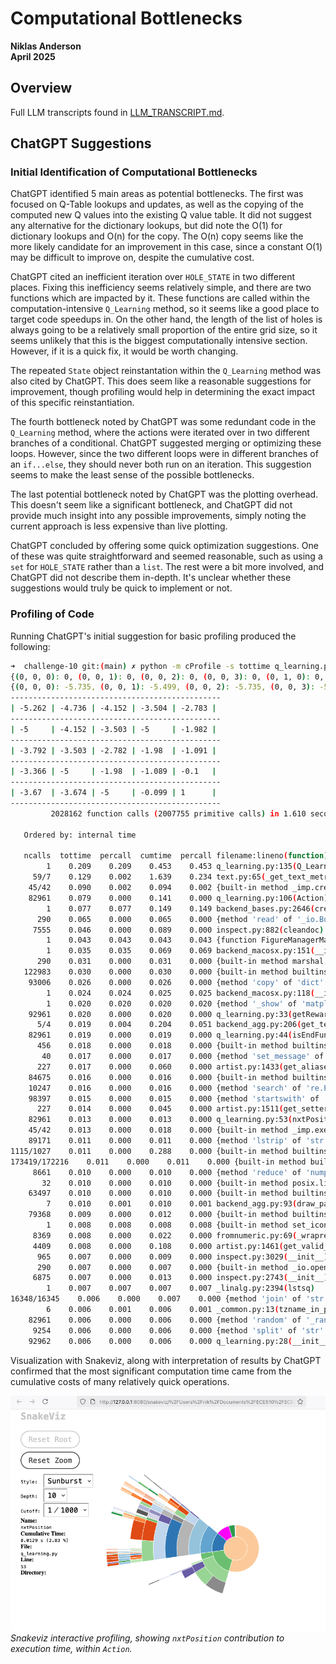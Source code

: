 # Computational Bottlenecks

**Niklas Anderson**  
**April 2025**

## Overview

Full LLM transcripts found in [LLM_TRANSCRIPT.md](./LLM_TRANSCRIPT.md).

## ChatGPT Suggestions

### Initial Identification of Computational Bottlenecks

ChatGPT identified 5 main areas as potential bottlenecks. The first was focused on Q-Table lookups and updates, as well as the copying of the computed new Q values into the existing Q value table. It did not suggest any alternative for the dictionary lookups, but did note the O(1) for dictionary lookups and O(n) for the copy. The O(n) copy seems like the more likely candidate for an improvement in this case, since a constant O(1) may be difficult to improve on, despite the cumulative cost.

ChatGPT cited an inefficient iteration over `HOLE_STATE` in two different places. Fixing this inefficiency seems relatively simple, and there are two functions which are impacted by it. These functions are called within the computation-intensive `Q_Learning` method, so it seems like a good place to target code speedups in. On the other hand, the length of the list of holes is always going to be a relatively small proportion of the entire grid size, so it seems unlikely that this is the biggest computationally intensive section. However, if it is a quick fix, it would be worth changing.

The repeated `State` object reinstantation within the `Q_Learning` method was also cited by ChatGPT. This does seem like a reasonable suggestions for improvement, though profiling would help in determining the exact impact of this specific reinstantiation.

The fourth bottleneck noted by ChatGPT was some redundant code in the `Q_Learning` method, where the actions were iterated over in two different branches of a conditional. ChatGPT suggested merging or optimizing these loops. However, since the two different loops were in different branches of an `if...else`, they should never both run on an iteration. This suggestion seems to make the least sense of the possible bottlenecks.

The last potential bottleneck noted by ChatGPT was the plotting overhead. This doesn't seem like a significant bottleneck, and ChatGPT did not provide much insight into any possible improvements, simply noting the current approach is less expensive than live plotting.

ChatGPT concluded by offering some quick optimization suggestions. One of these was quite straightforward and seemed reasonable, such as using a `set` for `HOLE_STATE` rather than a `list`. The rest were a bit more involved, and ChatGPT did not describe them in-depth. It's unclear whether these suggestions would truly be quick to implement or not.

### Profiling of Code

Running ChatGPT's initial suggestion for basic profiling produced the following:

```sh
➜  challenge-10 git:(main) ✗ python -m cProfile -s tottime q_learning.py 
{(0, 0, 0): 0, (0, 0, 1): 0, (0, 0, 2): 0, (0, 0, 3): 0, (0, 1, 0): 0, (0, 1, 1): 0, (0, 1, 2): 0, (0, 1, 3): 0, (0, 2, 0): 0, (0, 2, 1): 0, (0, 2, 2): 0, (0, 2, 3): 0, (0, 3, 0): 0, (0, 3, 1): 0, (0, 3, 2): 0, (0, 3, 3): 0, (0, 4, 0): 0, (0, 4, 1): 0, (0, 4, 2): 0, (0, 4, 3): 0, (1, 0, 0): 0, (1, 0, 1): 0, (1, 0, 2): 0, (1, 0, 3): 0, (1, 1, 0): 0, (1, 1, 1): 0, (1, 1, 2): 0, (1, 1, 3): 0, (1, 2, 0): 0, (1, 2, 1): 0, (1, 2, 2): 0, (1, 2, 3): 0, (1, 3, 0): 0, (1, 3, 1): 0, (1, 3, 2): 0, (1, 3, 3): 0, (1, 4, 0): 0, (1, 4, 1): 0, (1, 4, 2): 0, (1, 4, 3): 0, (2, 0, 0): 0, (2, 0, 1): 0, (2, 0, 2): 0, (2, 0, 3): 0, (2, 1, 0): 0, (2, 1, 1): 0, (2, 1, 2): 0, (2, 1, 3): 0, (2, 2, 0): 0, (2, 2, 1): 0, (2, 2, 2): 0, (2, 2, 3): 0, (2, 3, 0): 0, (2, 3, 1): 0, (2, 3, 2): 0, (2, 3, 3): 0, (2, 4, 0): 0, (2, 4, 1): 0, (2, 4, 2): 0, (2, 4, 3): 0, (3, 0, 0): 0, (3, 0, 1): 0, (3, 0, 2): 0, (3, 0, 3): 0, (3, 1, 0): 0, (3, 1, 1): 0, (3, 1, 2): 0, (3, 1, 3): 0, (3, 2, 0): 0, (3, 2, 1): 0, (3, 2, 2): 0, (3, 2, 3): 0, (3, 3, 0): 0, (3, 3, 1): 0, (3, 3, 2): 0, (3, 3, 3): 0, (3, 4, 0): 0, (3, 4, 1): 0, (3, 4, 2): 0, (3, 4, 3): 0, (4, 0, 0): 0, (4, 0, 1): 0, (4, 0, 2): 0, (4, 0, 3): 0, (4, 1, 0): 0, (4, 1, 1): 0, (4, 1, 2): 0, (4, 1, 3): 0, (4, 2, 0): 0, (4, 2, 1): 0, (4, 2, 2): 0, (4, 2, 3): 0, (4, 3, 0): 0, (4, 3, 1): 0, (4, 3, 2): 0, (4, 3, 3): 0, (4, 4, 0): 0, (4, 4, 1): 0, (4, 4, 2): 0, (4, 4, 3): 0}
{(0, 0, 0): -5.735, (0, 0, 1): -5.499, (0, 0, 2): -5.735, (0, 0, 3): -5.262, (0, 1, 0): -5.262, (0, 1, 1): -4.736, (0, 1, 2): -5.735, (0, 1, 3): -4.736, (0, 2, 0): -4.736, (0, 2, 1): -4.152, (0, 2, 2): -5.262, (0, 2, 3): -4.153, (0, 3, 0): -4.146, (0, 3, 1): -5.499, (0, 3, 2): -4.73, (0, 3, 3): -3.504, (0, 4, 0): -3.469, (0, 4, 1): -2.783, (0, 4, 2): -4.013, (0, 4, 3): -3.472, (1, 0, 0): -5, (1, 0, 1): -5, (1, 0, 2): -5, (1, 0, 3): -5, (1, 1, 0): -5.262, (1, 1, 1): -4.152, (1, 1, 2): -5.499, (1, 1, 3): -4.152, (1, 2, 0): -4.736, (1, 2, 1): -3.503, (1, 2, 2): -4.736, (1, 2, 3): -5.499, (1, 3, 0): -5, (1, 3, 1): -5, (1, 3, 2): -5, (1, 3, 3): -5, (1, 4, 0): -3.499, (1, 4, 1): -1.982, (1, 4, 2): -5.498, (1, 4, 3): -2.751, (2, 0, 0): -4.812, (2, 0, 1): -3.792, (2, 0, 2): -4.013, (2, 0, 3): -3.926, (2, 1, 0): -4.63, (2, 1, 1): -5.49, (2, 1, 2): -4.253, (2, 1, 3): -3.503, (2, 2, 0): -4.152, (2, 2, 1): -2.782, (2, 2, 2): -4.152, (2, 2, 3): -2.782, (2, 3, 0): -5.499, (2, 3, 1): -1.98, (2, 3, 2): -3.503, (2, 3, 3): -1.981, (2, 4, 0): -2.783, (2, 4, 1): -1.091, (2, 4, 2): -2.782, (2, 4, 3): -1.977, (3, 0, 0): -3.641, (3, 0, 1): -3.668, (3, 0, 2): -3.366, (3, 0, 3): -5.156, (3, 1, 0): -5, (3, 1, 1): -5, (3, 1, 2): -5, (3, 1, 3): -5, (3, 2, 0): -3.501, (3, 2, 1): -5.499, (3, 2, 2): -5.499, (3, 2, 3): -1.98, (3, 3, 0): -2.782, (3, 3, 1): -1.089, (3, 3, 2): -2.782, (3, 3, 3): -1.09, (3, 4, 0): -1.981, (3, 4, 1): -0.1, (3, 4, 2): -1.98, (3, 4, 3): -1.09, (4, 0, 0): -3.733, (4, 0, 1): -3.698, (4, 0, 2): -3.67, (4, 0, 3): -3.715, (4, 1, 0): -4.125, (4, 1, 1): -3.674, (4, 1, 2): -3.757, (4, 1, 3): -4.125, (4, 2, 0): -5, (4, 2, 1): -5, (4, 2, 2): -5, (4, 2, 3): -5, (4, 3, 0): -1.98, (4, 3, 1): -1.089, (4, 3, 2): -5.499, (4, 3, 3): -0.099, (4, 4, 0): 1, (4, 4, 1): 1, (4, 4, 2): 1, (4, 4, 3): 1}
-----------------------------------------------
| -5.262 | -4.736 | -4.152 | -3.504 | -2.783 | 
-----------------------------------------------
| -5     | -4.152 | -3.503 | -5     | -1.982 | 
-----------------------------------------------
| -3.792 | -3.503 | -2.782 | -1.98  | -1.091 | 
-----------------------------------------------
| -3.366 | -5     | -1.98  | -1.089 | -0.1   | 
-----------------------------------------------
| -3.67  | -3.674 | -5     | -0.099 | 1      | 
-----------------------------------------------
         2028162 function calls (2007755 primitive calls) in 1.610 seconds

   Ordered by: internal time

   ncalls  tottime  percall  cumtime  percall filename:lineno(function)
        1    0.209    0.209    0.453    0.453 q_learning.py:135(Q_Learning)
     59/7    0.129    0.002    1.639    0.234 text.py:65(_get_text_metrics_with_cache)
    45/42    0.090    0.002    0.094    0.002 {built-in method _imp.create_dynamic}
    82961    0.079    0.000    0.141    0.000 q_learning.py:106(Action)
        1    0.077    0.077    0.149    0.149 backend_bases.py:2646(create_with_canvas)
      290    0.065    0.000    0.065    0.000 {method 'read' of '_io.BufferedReader' objects}
     7555    0.046    0.000    0.089    0.000 inspect.py:882(cleandoc)
        1    0.043    0.043    0.043    0.043 {function FigureManagerMac.destroy at 0x1076d56c0}
        1    0.035    0.035    0.069    0.069 backend_macosx.py:151(__init__)
      290    0.031    0.000    0.031    0.000 {built-in method marshal.loads}
   122983    0.030    0.000    0.030    0.000 {built-in method builtins.round}
    93006    0.026    0.000    0.026    0.000 {method 'copy' of 'dict' objects}
        1    0.024    0.024    0.025    0.025 backend_macosx.py:118(__init__)
        1    0.020    0.020    0.020    0.020 {method '_show' of 'matplotlib.backends._macosx.FigureManager' objects}
    92961    0.020    0.000    0.020    0.000 q_learning.py:33(getReward)
      5/4    0.019    0.004    0.204    0.051 backend_agg.py:206(get_text_width_height_descent)
    82961    0.019    0.000    0.019    0.000 q_learning.py:44(isEndFunc)
      456    0.018    0.000    0.018    0.000 {built-in method builtins.dir}
       40    0.017    0.000    0.017    0.000 {method 'set_message' of 'matplotlib.backends._macosx.NavigationToolbar2' objects}
      227    0.017    0.000    0.060    0.000 artist.py:1433(get_aliases)
    84675    0.016    0.000    0.016    0.000 {built-in method builtins.getattr}
    10247    0.016    0.000    0.016    0.000 {method 'search' of 're.Pattern' objects}
    98397    0.015    0.000    0.015    0.000 {method 'startswith' of 'str' objects}
      227    0.014    0.000    0.045    0.000 artist.py:1511(get_setters)
    82961    0.013    0.000    0.013    0.000 q_learning.py:53(nxtPosition)
    45/42    0.013    0.000    0.018    0.000 {built-in method _imp.exec_dynamic}
    89171    0.011    0.000    0.011    0.000 {method 'lstrip' of 'str' objects}
1115/1027    0.011    0.000    0.288    0.000 {built-in method builtins.__build_class__}
173419/172216    0.011    0.000    0.011    0.000 {built-in method builtins.len}
     8661    0.010    0.000    0.010    0.000 {method 'reduce' of 'numpy.ufunc' objects}
       32    0.010    0.000    0.010    0.000 {built-in method posix.listdir}
    63497    0.010    0.000    0.010    0.000 {built-in method builtins.min}
        7    0.010    0.001    0.010    0.001 backend_agg.py:93(draw_path)
    79368    0.009    0.000    0.012    0.000 {built-in method builtins.isinstance}
        1    0.008    0.008    0.008    0.008 {built-in method set_icon}
     8369    0.008    0.000    0.022    0.000 fromnumeric.py:69(_wrapreduction)
     4409    0.008    0.000    0.108    0.000 artist.py:1461(get_valid_values)
      965    0.007    0.000    0.009    0.000 inspect.py:3029(__init__)
      290    0.007    0.000    0.007    0.000 {built-in method _io.open_code}
     6875    0.007    0.000    0.013    0.000 inspect.py:2743(__init__)
        1    0.007    0.007    0.007    0.007 _linalg.py:2394(lstsq)
16348/16345    0.006    0.000    0.007    0.000 {method 'join' of 'str' objects}
        6    0.006    0.001    0.006    0.001 _common.py:13(tzname_in_python2)
    82961    0.006    0.000    0.006    0.000 {method 'random' of '_random.Random' objects}
     9254    0.006    0.000    0.006    0.000 {method 'split' of 'str' objects}
    92962    0.006    0.000    0.006    0.000 q_learning.py:28(__init__)
```

Visualization with Snakeviz, along with interpretation of results by ChatGPT confirmed that the most significant computation time came from the cumulative costs of many relatively quick operations.

![Profiling with snakeviz](./images/snakeviz_q-learning.png)
*Snakeviz interactive profiling, showing `nxtPosition` contribution to execution time, within `Action`.*
